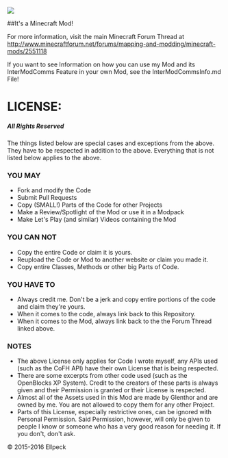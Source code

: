 ![](https://raw.githubusercontent.com/Ellpeck/ActuallyAdditions/master/pics/logoBig.png)

##It's a Minecraft Mod!

For more information, visit the main Minecraft Forum Thread at http://www.minecraftforum.net/forums/mapping-and-modding/minecraft-mods/2551118

If you want to see Information on how you can use my Mod and its InterModComms Feature in your own Mod, see the InterModCommsInfo.md File!


LICENSE:
========

##### All Rights Reserved

The things listed below are special cases and exceptions from the above. They have to be respected in addition to the above.
Everything that is not listed below applies to the above.

### YOU MAY
- Fork and modify the Code
- Submit Pull Requests
- Copy (SMALL!) Parts of the Code for other Projects
- Make a Review/Spotlight of the Mod or use it in a Modpack
- Make Let's Play (and similar) Videos containing the Mod


### YOU CAN NOT
- Copy the entire Code or claim it is yours.
- Reupload the Code or Mod to another website or claim you made it.
- Copy entire Classes, Methods or other big Parts of Code.

### YOU HAVE TO
- Always credit me. Don't be a jerk and copy entire portions of the code and claim they're yours.
- When it comes to the code, always link back to this Repository.
- When it comes to the Mod, always link back to the the Forum Thread linked above.

### NOTES
- The above License only applies for Code I wrote myself, any APIs used (such as the CoFH API) have their own License that is being respected.
- There are some excerpts from other code used (such as the OpenBlocks XP System). Credit to the creators of these parts is always given and their Permission is granted or their License is respected.
- Almost all of the Assets used in this Mod are made by Glenthor and are owned by me. You are not allowed to copy them for any other Project.
- Parts of this License, especially restrictive ones, can be ignored with Personal Permission. Said Permission, however, will only be given to people I know or someone who has a very good reason for needing it. If you don't, don't ask.

© 2015-2016 Ellpeck